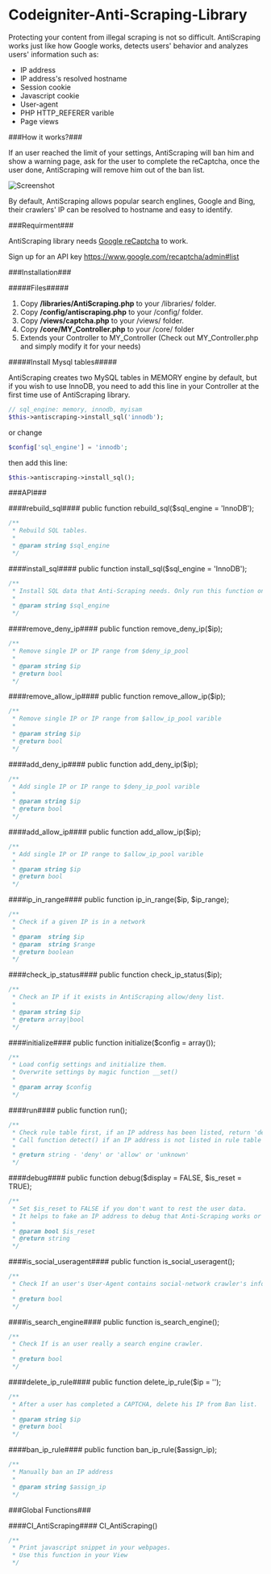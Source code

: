 # Codeigniter-Anti-Scraping-Library

Protecting your content from illegal scraping is not so difficult. AntiScraping works just like how Google works, detects users' behavior and analyzes users' information such as:

- IP address
- IP address's resolved hostname
- Session cookie
- Javascript cookie
- User-agent
- PHP HTTP_REFERER varible
- Page views

###How it works?###

If an user reached the limit of your settings, AntiScraping will ban him and show a warning page, ask for the user to complete the reCaptcha, once the user done, AntiScraping will remove him out of the ban list.

![Screenshot](http://i.imgur.com/PvA6WPP.png)

By default, AntiScraping allows popular search englines, Google and Bing, their crawlers' IP can be resolved to hostname and easy to identify.

###Requirment###

AntiScraping library needs [Google reCaptcha](https://github.com/google/recaptcha) to work.

Sign up for an API key https://www.google.com/recaptcha/admin#list

###Installation###

#####Files#####
1. Copy **/libraries/AntiScraping.php** to your /libraries/ folder.
2. Copy **/config/antiscraping.php** to your /config/ folder.
3. Copy **/views/captcha.php** to your /views/ folder.
4. Copy **/core/MY_Controller.php** to your /core/ folder
5. Extends your Controller to MY_Controller (Check out MY_Controller.php and simply modify it for your needs)

#####Install Mysql tables#####

AntiScraping creates two MySQL tables in MEMORY engine by default, but if you wish to use InnoDB, you need to add this line in your Controller at the first time use of AntiScraping library.

```php
// sql_engine: memory, innodb, myisam
$this->antiscraping->install_sql('innodb');
```
or change
```php
$config['sql_engine'] = 'innodb';
```
then add this line:
```php
$this->antiscraping->install_sql();
```

###API###

####rebuild_sql####
public function rebuild_sql($sql_engine = 'InnoDB');
```php
/**
 * Rebuild SQL tables.
 *
 * @param string $sql_engine
 */
```

####install_sql####
public function install_sql($sql_engine = 'InnoDB');
```php
/**
 * Install SQL data that Anti-Scraping needs. Only run this function one time at the beginning.
 *
 * @param string $sql_engine
 */
```

####remove_deny_ip####
public function remove_deny_ip($ip);
```php
/**
 * Remove single IP or IP range from $deny_ip_pool
 *
 * @param string $ip
 * @return bool
 */
 ```
 
####remove_allow_ip####
public function remove_allow_ip($ip);
```php
/**
 * Remove single IP or IP range from $allow_ip_pool varible
 *
 * @param string $ip
 * @return bool
 */
 ```
####add_deny_ip####
public function add_deny_ip($ip);
```php
/**
 * Add single IP or IP range to $deny_ip_pool varible
 *
 * @param string $ip
 * @return bool
 */
 ```

####add_allow_ip####
public function add_allow_ip($ip);
```php
/**
 * Add single IP or IP range to $allow_ip_pool varible
 *
 * @param string $ip
 * @return bool
 */
```

####ip_in_range####
public function ip_in_range($ip, $ip_range);
```php
/**
 * Check if a given IP is in a network
 *
 * @param  string $ip
 * @param  string $range
 * @return boolean
 */
```

####check_ip_status####
public function check_ip_status($ip);
```php
/**
 * Check an IP if it exists in AntiScraping allow/deny list.
 *
 * @param string $ip
 * @return array|bool
 */
```

####initialize####
public function initialize($config = array());
```php
/**
 * Load config settings and initialize them.
 * Overwrite settings by magic function __set()
 *
 * @param array $config
 */
```

####run####
public function run();
```php
/**
 * Check rule table first, if an IP address has been listed, return 'deny' or 'allow' status.
 * Call function detect() if an IP address is not listed in rule table
 *
 * @return string - 'deny' or 'allow' or 'unknown'
 */
```
####debug####
public function debug($display = FALSE, $is_reset = TRUE);
```php
/**
 * Set $is_reset to FALSE if you don't want to rest the user data.
 * It helps to fake an IP address to debug that Anti-Scraping works or not.
 *
 * @param bool $is_reset
 * @return string
 */
```

####is_social_useragent####
public function is_social_useragent();
```php
/**
 * Check If an user's User-Agent contains social-network crawler's information
 *
 * @return bool
 */
```

####is_search_engine####
public function is_search_engine();
```php
/**
 * Check If is an user really a search engine crawler.
 *
 * @return bool
 */
```

####delete_ip_rule####
public function delete_ip_rule($ip = '');
```php
/**
 * After a user has completed a CAPTCHA, delete his IP from Ban list.
 *
 * @param string $ip
 * @return bool
 */
```

####ban_ip_rule####
public function ban_ip_rule($assign_ip);
```php
/**
 * Manually ban an IP address
 *
 * @param string $assign_ip
 */
```

###Global Functions###

####CI_AntiScraping####
CI_AntiScraping()
```php
/**
 * Print javascript snippet in your webpages.
 * Use this function in your View
 */
```

